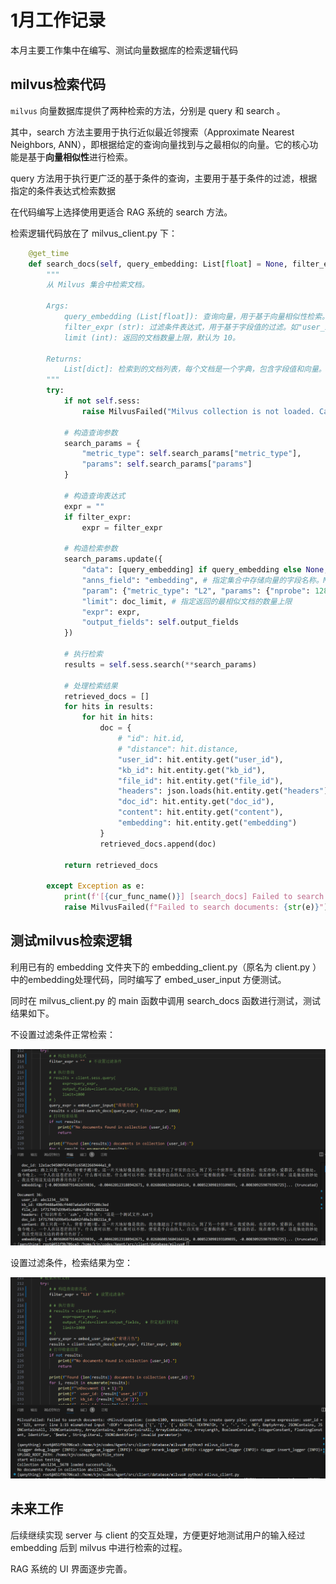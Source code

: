# 1月工作记录

本月主要工作集中在编写、测试向量数据库的检索逻辑代码

## milvus检索代码

`milvus` 向量数据库提供了两种检索的方法，分别是 query 和 search 。

其中，search 方法主要用于执行近似最近邻搜索（Approximate Nearest Neighbors, ANN），即根据给定的查询向量找到与之最相似的向量。它的核心功能是基于**向量相似性**进行检索。

query 方法用于执行更广泛的基于条件的查询，主要用于基于条件的过滤，根据指定的条件表达式检索数据

在代码编写上选择使用更适合 RAG 系统的 search 方法。

检索逻辑代码放在了 milvus_client.py 下：

```python
    @get_time
    def search_docs(self, query_embedding: List[float] = None, filter_expr: str = None, doc_limit: int = 10):
        """
        从 Milvus 集合中检索文档。

        Args:
            query_embedding (List[float]): 查询向量，用于基于向量相似性检索。
            filter_expr (str): 过滤条件表达式，用于基于字段值的过滤。如"user_id == 'abc1234'"
            limit (int): 返回的文档数量上限，默认为 10。

        Returns:
            List[dict]: 检索到的文档列表，每个文档是一个字典，包含字段值和向量。
        """
        try:
            if not self.sess:
                raise MilvusFailed("Milvus collection is not loaded. Call load_collection_() first.")

            # 构造查询参数
            search_params = {
                "metric_type": self.search_params["metric_type"],
                "params": self.search_params["params"]
            }

            # 构造查询表达式
            expr = ""
            if filter_expr:
                expr = filter_expr

            # 构造检索参数
            search_params.update({
                "data": [query_embedding] if query_embedding else None,
                "anns_field": "embedding", # 指定集合中存储向量的字段名称。Milvus 会在该字段上进行向量相似性检索。
                "param": {"metric_type": "L2", "params": {"nprobe": 128}}, # 检索的精度和性能
                "limit": doc_limit, # 指定返回的最相似文档的数量上限
                "expr": expr,
                "output_fields": self.output_fields
            })

            # 执行检索
            results = self.sess.search(**search_params)

            # 处理检索结果
            retrieved_docs = []
            for hits in results:
                for hit in hits:
                    doc = {
                        # "id": hit.id,
                        # "distance": hit.distance,
                        "user_id": hit.entity.get("user_id"),
                        "kb_id": hit.entity.get("kb_id"),
                        "file_id": hit.entity.get("file_id"),
                        "headers": json.loads(hit.entity.get("headers")),
                        "doc_id": hit.entity.get("doc_id"),
                        "content": hit.entity.get("content"),
                        "embedding": hit.entity.get("embedding")
                    }
                    retrieved_docs.append(doc)

            return retrieved_docs

        except Exception as e:
            print(f'[{cur_func_name()}] [search_docs] Failed to search documents: {traceback.format_exc()}')
            raise MilvusFailed(f"Failed to search documents: {str(e)}")
```

## 测试milvus检索逻辑

利用已有的 embedding 文件夹下的 embedding_client.py（原名为 client.py ）中的embedding处理代码，同时编写了 embed_user_input 方便测试。

同时在 milvus_client.py 的 main 函数中调用 search_docs 函数进行测试，测试结果如下。

不设置过滤条件正常检索：

![search_true](/rfcs/assets/search_docs_true.png)

设置过滤条件，检索结果为空：

![search_false](/rfcs/assets/search_docs_false.png)


## 未来工作

后续继续实现 server 与 client 的交互处理，方便更好地测试用户的输入经过 embedding 后到 milvus 中进行检索的过程。

RAG 系统的 UI 界面逐步完善。